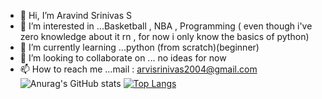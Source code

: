 - 👋 Hi, I’m Aravind Srinivas S
- 👀 I’m interested in ...Basketball , NBA , Programming ( even though i've zero knowledge about it rn , for now i only know the basics of python)
- 🌱 I’m currently learning ...python (from scratch)(beginner)
- 💞️ I’m looking to collaborate on ... no ideas for now 
- 📫 How to reach me ...mail : arvisrinivas2004@gmail.com
 ![Anurag's GitHub stats](https://github-readme-stats.vercel.app/api?username=aravind-2707&show_icons=true&theme=radical)
[![Top Langs](https://github-readme-stats.vercel.app/api/top-langs/?username=aravind-2707)](https://github.com/aravind-2707/github-readme-stats)
<!---
aravind-2707/aravind-2707 is a ✨ special ✨ repository because its `README.md` (this file) appears on your GitHub profile.
You can click the Preview link to take a look at your changes.
--->
